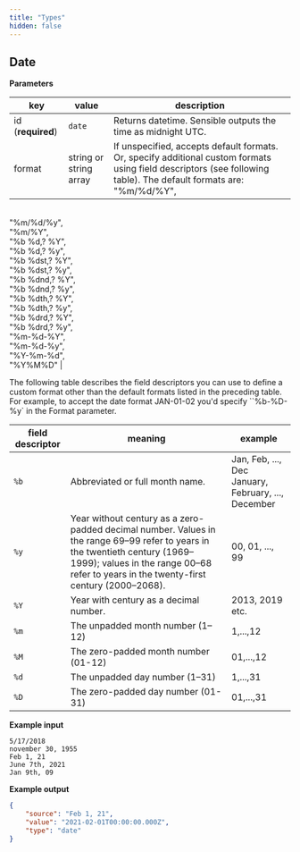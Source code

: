 ```yaml
---
title: "Types"
hidden: false
---
```



Date
-----



**Parameters**

| key               | value                  | description                                                  |
| ----------------- | ---------------------- | ------------------------------------------------------------ |
| id (**required**) | `date`                 | Returns datetime.  Sensible outputs the time as midnight UTC. |
| format            | string or string array | If unspecified, accepts default formats. Or, specify additional custom formats using field descriptors (see following table).  The default formats are: <br/> "%m/%d/%Y",
</br>  "%m/%d/%y",
</br>  "%m/%Y",
</br>  "%b %d,? %Y",
</br>  "%b %d,? %y",
</br>  "%b %dst,? %Y",
</br>  "%b %dst,? %y",
</br>  "%b %dnd,? %Y",
</br>  "%b %dnd,? %y",
</br>  "%b %dth,? %Y",
</br>  "%b %dth,? %y",
</br>  "%b %drd,? %Y",
</br>  "%b %drd,? %y",
</br>  "%m-%d-%Y",
</br>  "%m-%d-%y",
</br>  "%Y-%m-%d",
</br>  "%Y%M%D" |

The following table describes the field descriptors you can use to define a custom format other than the default formats listed in the preceding table. For example, to accept the date format JAN-01-02 you'd specify ``%b-%D-%y`  in the Format parameter.

| **field descriptor** | **meaning**                                                  | **example**                                             |
| -------------------- | ------------------------------------------------------------ | ------------------------------------------------------- |
| `%b`                 | Abbreviated or full month name.                              | Jan, Feb, ..., Dec<br/>January, February, ..., December |
| `%y`                 | Year without century as a zero-padded decimal number. Values in the range 69–99 refer to years in the twentieth century (1969–1999); values in the range 00–68 refer to years in the twenty-first century (2000–2068). | 00, 01, ..., 99                                         |
| `%Y`                 | Year with century as a decimal number.                       | 2013, 2019 etc.                                         |
| `%m`                 | The unpadded month number (1–12)                             | 1,...,12                                                |
| `%M`                 | The zero-padded month number (01-12)                         | 01,...,12                                               |
| `%d`                 | The unpadded day number (1–31)                               | 1,...,31                                                |
| `%D`                 | The zero-padded day number (01-31)                           | 01,...,31                                               |





**Example input**

```
5/17/2018
november 30, 1955
Feb 1, 21
June 7th, 2021
Jan 9th, 09

```

**Example output**

```json
{
    "source": "Feb 1, 21",
    "value": "2021-02-01T00:00:00.000Z",
    "type": "date"
}

```


